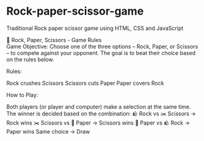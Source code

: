 # Rock-paper-scissor-game
Traditional Rock paper scissor game using HTML, CSS and JavaScript

📝 Rock, Paper, Scissors - Game Rules <br>
Game Objective:
Choose one of the three options – Rock, Paper, or Scissors – to compete against your opponent. The goal is to beat their choice based on the rules below.

Rules:<br>

Rock crushes Scissors
Scissors cuts Paper
Paper covers Rock

How to Play:<br>

Both players (or player and computer) make a selection at the same time.
The winner is decided based on the combination:
🪨 Rock vs ✂️ Scissors → Rock wins
✂️ Scissors vs 📄 Paper → Scissors wins
📄 Paper vs 🪨 Rock → Paper wins
Same choice → Draw
